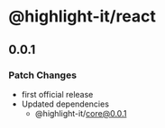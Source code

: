 # @highlight-it/react

## 0.0.1

### Patch Changes

- first official release
- Updated dependencies
  - @highlight-it/core@0.0.1
